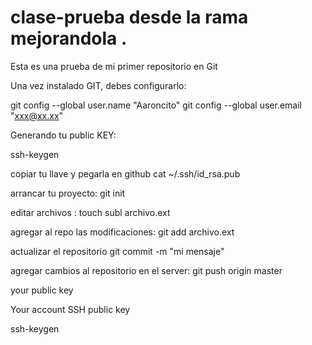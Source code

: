 # clase-prueba desde la rama mejorandola . 
Esta es una prueba de mi primer repositorio en Git 

Una vez instalado GIT, debes configurarlo:

git config --global user.name "Aaroncito"
git config --global user.email "xxx@xx.xx"

Generando tu public KEY:

ssh-keygen

copiar tu llave y pegarla en github
cat ~/.ssh/id_rsa.pub

arrancar tu proyecto:
git init

editar archivos :
touch subl archivo.ext

agregar al repo las modificaciones:
git add archivo.ext

actualizar el repositorio
git commit -m "mi mensaje"

agregar cambios al repositorio en el server:
git push origin master


your public key 

Your account
SSH public key 

ssh-keygen



